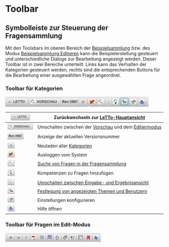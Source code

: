 # Toolbar
## Symbolleiste zur Steuerung der Fragensammlung

Mit den Toolsbars im oberen Bereich der [Beispielsammlung](../Beispielsammlung/index.md) bzw. des Modus [Beispielsammlung Editieren](../BeispielsammlungEditieren/index.md) kann die Beispielerstellung gesteuert und unterschiedliche Dialoge zur Bearbeitung angezeigt werden.
Dieser Toolbar ist in zwei Bereiche unterteilt: Links kann das Verhalten der Kategorien gesteuert werden, rechts sind die entsprechenden Buttons für die Bearbeitung einer ausgewählten Frage angeordnet.

### Toolbar für Kategorien 
![450px-ClipCapIt-180618-215657.PNG](450px-ClipCapIt-180618-215657.PNG)
<div  >

| ![60px-ClipCapIt-180618-220345.PNG](60px-ClipCapIt-180618-220345.PNG) | Zurückwechseln zur [LeTTo-Hauptansicht](../LeTTo-Hauptansicht/index.md)                                                        |
|-----------------------------------------------------------------------|--------------------------------------------------------------------------------------------------------------------------------|
| ![80px-ClipCapIt-180618-220536.PNG](80px-ClipCapIt-180618-220536.PNG) | Umschalten zwischen der [Vorschau](../Beispielsammlung/index.md) und dem [Editiermodus](../BeispielsammlungEditieren/index.md) |
| ![50px-ClipCapIt-180618-220709.PNG](50px-ClipCapIt-180618-220709.PNG) | Anzeige der aktuellen Versionsnummer                                                                                           |
| ![22px-ClipCapIt-180618-220811.PNG](22px-ClipCapIt-180618-220811.PNG) | Neuladen aller [Kategorien](../Ordnerverwaltung/index.md)                                                                      |
| ![22px-ClipCapIt-180618-220918.PNG](22px-ClipCapIt-180618-220918.PNG) | Ausloggen vom System                                                                                                           |
| ![22px-ClipCapIt-180618-221017.PNG](22px-ClipCapIt-180618-221017.PNG) | [Suche von Fragen in der Fragensammlung](../SuchevonFrageninderFragensammlung/index.md)                                        |
| ![22px-ClipCapIt-180618-221115.PNG](22px-ClipCapIt-180618-221115.PNG) | Kompetenzen zu Fragen hinzufügen                                                                                               |
| ![22px-ClipCapIt-180620-170343.PNG](22px-ClipCapIt-180620-170343.PNG) | [Umschalten zwischen Eingabe- und Ergebnisansicht](../UmschaltenzwischenEingabe-undErgebnisansicht/index.md)                   |
| ![22px-ClipCapIt-180618-221159.PNG](22px-ClipCapIt-180618-221159.PNG) | [Festlegung von angezeigten Themen und Benutzern](../Abos/index.md)                                                            |
| ![22px-ClipCapIt-180618-221259.PNG](22px-ClipCapIt-180618-221259.PNG) | Einstellungen konfigurieren                                                                                                    |
| ![22px-ClipCapIt-180618-221343.PNG](22px-ClipCapIt-180618-221343.PNG) | Hilfe öffnen                                                                                                                   |
</div>

###  Toolbar für Fragen im Edit-Modus 
![300px-ClipCapIt-180618-215723.PNG](300px-ClipCapIt-180618-215723.PNG)

